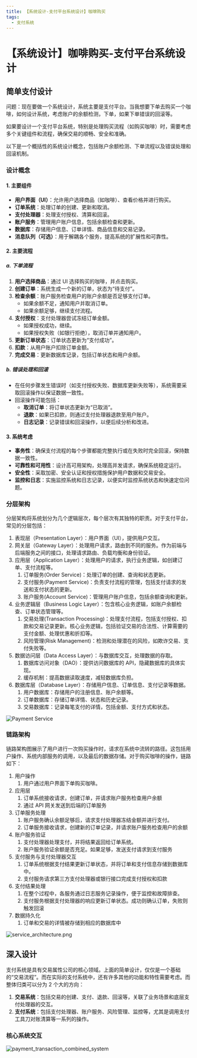 ```yaml
---
title: 【系统设计-支付平台系统设计】咖啡购买
tags:
  - 支付系统
---
```


# 【系统设计】咖啡购买-支付平台系统设计

## 简单支付设计

问题：现在要做一个系统设计，系统主要是支付平台。当我想要下单去购买一个咖啡，如何设计系统，考虑账户的余额检测，下单，如果下单错误的回滚等。

如果要设计一个支付平台系统，特别是处理购买流程（如购买咖啡）时，需要考虑多个关键组件和流程，确保交易的顺畅、安全和准确。

以下是一个概括性的系统设计概念，包括账户余额检测、下单流程以及错误处理和回滚机制。

### 设计概念

#### 1. **主要组件**

- **用户界面（UI）**：允许用户选择商品（如咖啡）、查看价格并进行购买。
- **订单系统**：处理订单的创建、更新和取消。
- **支付处理器**：处理支付授权、清算和回滚。
- **账户服务**：管理用户账户信息，包括余额检查和更新。
- **数据库**：存储用户信息、订单详情、商品信息和交易记录。
- **消息队列（可选）**：用于解耦各个服务，提高系统的扩展性和可靠性。

#### 2. **主要流程**

##### a. 下单流程

1. **用户选择商品**：通过 UI 选择购买的咖啡，并点击购买。
2. **创建订单**：系统生成一个新的订单，状态为“待支付”。
3. **检查余额**：账户服务检查用户的账户余额是否足够支付订单。
   - 如果余额不足，通知用户并取消订单。
   - 如果余额足够，继续支付流程。
4. **支付授权**：支付处理器尝试冻结订单金额。
   - 如果授权成功，继续。
   - 如果授权失败（如银行拒绝），取消订单并通知用户。
5. **更新订单状态**：订单状态更新为“支付成功”。
6. **扣款**：从用户账户扣除订单金额。
7. **完成交易**：更新数据库记录，包括订单状态和用户余额。

##### b. 错误处理和回滚

- 在任何步骤发生错误时（如支付授权失败、数据库更新失败等），系统需要采取回滚操作以保证数据一致性。
- 回滚操作可能包括：
  - **取消订单**：将订单状态更新为“已取消”。
  - **退款**：如果已扣款，则通过支付处理器退款至用户账户。
  - **日志记录**：记录错误和回滚操作，以便后续分析和改进。

#### 3. **系统考虑**

- **事务性**：确保支付流程的每个步骤都能完整执行或在失败时完全回滚，保持数据一致性。
- **可靠性和可用性**：设计高可用架构，处理高并发请求，确保系统稳定运行。
- **安全性**：采取加密、安全认证和授权措施保护用户数据和交易安全。
- **监控和日志**：实施监控系统和日志记录，以便实时监控系统状态和快速定位问题。

### 分层架构

分层架构将系统划分为几个逻辑层次，每个层次有其独特的职责。对于支付平台，常见的分层包括：

1. 表现层（Presentation Layer）：用户界面（UI），提供用户交互。
2. 网关层（Gateway Layer）：处理用户请求，路由到不同的服务。作为前端与后端服务之间的接口，处理请求路由、负载均衡和身份验证。
3. 应用层（Application Layer）：处理用户的请求，执行业务逻辑，如创建订单、支付流程等。
   1. 订单服务(Order Service)：处理订单的创建、查询和状态更新。
   2. 支付服务(Payment Service)：负责支付流程的管理，包括支付请求的发送和支付状态的更新。
   3. 账户服务(Account Service)：管理用户账户信息，包括余额查询和更新。
4. 业务逻辑层（Business Logic Layer）：包含核心业务逻辑，如账户余额检查、订单状态管理等。
   1. 交易处理(Transaction Processing)：处理支付流程，包括支付授权、扣款和交易记录更新。核心业务逻辑，包括验证交易的合法性、计算需要的支付金额、处理优惠和折扣等。
   2. 风险管理(Risk Management)：检测和处理潜在的风险，如欺诈交易、支付失败等。
5. 数据访问层（Data Access Layer）：与数据库交互，处理数据的存取。
   1. 数据库访问对象（DAO）：提供访问数据库的 API，隐藏数据库的具体实现。
   2. 缓存机制：提高数据读取速度，减轻数据库负担。
6. 数据库层（Database Layer）：存储用户信息、订单信息、支付记录等数据。
   1. 用户数据库：存储用户的注册信息、账户余额等。
   2. 订单数据库：存储订单详情、状态和历史记录。
   3. 交易数据库：记录每笔支付的详情，包括金额、支付方式和状态。

![Payment Service](./paypay/payment-service.png)

### 链路架构

链路架构图展示了用户进行一次购买操作时，请求在系统中流转的路径。这包括用户操作、系统内部服务的调用，以及最后的数据存储。对于购买咖啡的操作，链路如下：

1. 用户操作
   1. 用户通过用户界面下单购买咖啡。
2. 应用层
   1. 订单系统接收请求，创建订单，并请求账户服务检查用户余额
   2. 通过 API 网关发送到后端的订单服务
3. 订单服务处理
   1. 账户服务确认余额足够后，请求支付处理器冻结金额并进行支付。
   2. 订单服务接收请求，创建新的订单记录，并请求账户服务检查用户的余额
4. 账户服务验证
   1. 支付处理器处理支付，并将结果返回给订单系统。
   2. 账户服务验证余额是否充足。如果足够，发送支付请求到支付服务
5. 支付服务与支付处理器交互
   1. 订单系统根据支付结果更新订单状态，并将订单和支付信息存储到数据库中。
   2. 支付服务请求第三方支付处理器或银行接口完成支付授权和扣款
6. 支付结果处理
   1. 在整个过程中，各服务通过日志服务记录操作，便于监控和故障排查。
   2. 支付服务根据支付处理器的响应更新订单状态。成功则确认订单，失败则触发回滚
7. 数据持久化
   1. 订单和交易的详情被存储到相应的数据库中

![service_architecture.png](./paypay/service_architecture.png)

## 深入设计

支付系统是具有交易属性公司的核心领域。上面的简单设计，仅仅是一个基础的“交易流程”。而在实际的支付系统中，还有许多其他的功能和特性需要考虑。而整体归类可以分为 2 个大的方向：

1. **交易系统**：包括交易的创建、支付、退款、回滚等，关联了业务场景和底层支付处理器的交互。
2. **支付系统**：包括支付处理器、账户服务、风险管理、监控等，尤其是调用支付工具刀对账清算等一系列的操作。

### 核心系统交互

![payment_transaction_combined_system](./paypay/payment_ewallet_transaction_system.png)
